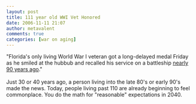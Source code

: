 ```yaml
---
layout: post
title: 111 year old WWI Vet Honored
date: 2006-11-11 21:07
author: metavalent
comments: true
categories: [war on aging]
---
```

"Florida's only living World War I veteran got a long-delayed medal Friday as he smiled at the hubbub and recalled his service on a battleship <a href="https://news.yahoo.com/s/ap/20061111/ap_on_re_us/world_war_i_veteran_4" target="_blank">nearly 90 years ago</a>."<br />
<br />
Just 30 or 40 years ago, a person living into the late 80's or early 90's made the news. Today, people living past 110 are already beginning to feel commonplace. You do the math for "reasonable" expectations in 2040.
